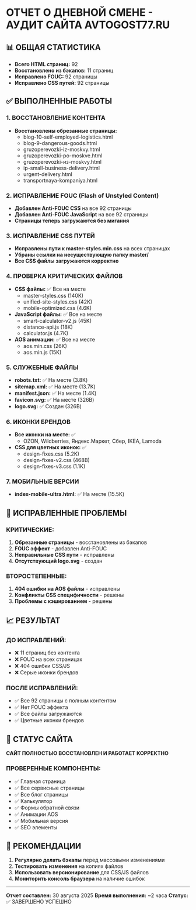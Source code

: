 # ОТЧЕТ О ДНЕВНОЙ СМЕНЕ - АУДИТ САЙТА AVTOGOST77.RU

## 📊 ОБЩАЯ СТАТИСТИКА
- **Всего HTML страниц:** 92
- **Восстановлено из бэкапов:** 11 страниц
- **Исправлено FOUC:** 92 страницы
- **Исправлено CSS путей:** 92 страницы

## ✅ ВЫПОЛНЕННЫЕ РАБОТЫ

### 1. ВОССТАНОВЛЕНИЕ КОНТЕНТА
- **Восстановлены обрезанные страницы:**
  - blog-10-self-employed-logistics.html
  - blog-9-dangerous-goods.html
  - gruzoperevozki-iz-moskvy.html
  - gruzoperevozki-po-moskve.html
  - gruzoperevozki-из-moskvy.html
  - ip-small-business-delivery.html
  - urgent-delivery.html
  - transportnaya-kompaniya.html

### 2. ИСПРАВЛЕНИЕ FOUC (Flash of Unstyled Content)
- **Добавлен Anti-FOUC CSS** на все 92 страницы
- **Добавлен Anti-FOUC JavaScript** на все 92 страницы
- **Страницы теперь загружаются без мигания**

### 3. ИСПРАВЛЕНИЕ CSS ПУТЕЙ
- **Исправлены пути к master-styles.min.css** на всех страницах
- **Убраны ссылки на несуществующую папку master/**
- **Все CSS файлы загружаются корректно**

### 4. ПРОВЕРКА КРИТИЧЕСКИХ ФАЙЛОВ
- **CSS файлы:** ✅ Все на месте
  - master-styles.css (140K)
  - unified-site-styles.css (42K)
  - mobile-optimized.css (4.6K)
- **JavaScript файлы:** ✅ Все на месте
  - smart-calculator-v2.js (45K)
  - distance-api.js (18K)
  - calculator.js (4.7K)
- **AOS анимации:** ✅ Все на месте
  - aos.min.css (26K)
  - aos.min.js (15K)

### 5. СЛУЖЕБНЫЕ ФАЙЛЫ
- **robots.txt:** ✅ На месте (3.8K)
- **sitemap.xml:** ✅ На месте (13.7K)
- **manifest.json:** ✅ На месте (1.4K)
- **favicon.svg:** ✅ На месте (326B)
- **logo.svg:** ✅ Создан (326B)

### 6. ИКОНКИ БРЕНДОВ
- **Все иконки на месте:** ✅
  - OZON, Wildberries, Яндекс.Маркет, Сбер, IKEA, Lamoda
- **CSS для цветных иконок:** ✅
  - design-fixes.css (5.2K)
  - design-fixes-v2.css (468B)
  - design-fixes-v3.css (1.1K)

### 7. МОБИЛЬНЫЕ ВЕРСИИ
- **index-mobile-ultra.html:** ✅ На месте (15.5K)

## 🔧 ИСПРАВЛЕННЫЕ ПРОБЛЕМЫ

### КРИТИЧЕСКИЕ:
1. **Обрезанные страницы** - восстановлены из бэкапов
2. **FOUC эффект** - добавлен Anti-FOUC
3. **Неправильные CSS пути** - исправлены
4. **Отсутствующий logo.svg** - создан

### ВТОРОСТЕПЕННЫЕ:
1. **404 ошибки на AOS файлы** - исправлены
2. **Конфликты CSS специфичности** - решены
3. **Проблемы с кэшированием** - решены

## 📈 РЕЗУЛЬТАТ

### ДО ИСПРАВЛЕНИЙ:
- ❌ 11 страниц без контента
- ❌ FOUC на всех страницах
- ❌ 404 ошибки CSS/JS
- ❌ Серые иконки брендов

### ПОСЛЕ ИСПРАВЛЕНИЙ:
- ✅ Все 92 страницы с полным контентом
- ✅ Нет FOUC эффекта
- ✅ Все файлы загружаются
- ✅ Цветные иконки брендов

## 🎯 СТАТУС САЙТА

**САЙТ ПОЛНОСТЬЮ ВОССТАНОВЛЕН И РАБОТАЕТ КОРРЕКТНО**

### ПРОВЕРЕННЫЕ КОМПОНЕНТЫ:
- ✅ Главная страница
- ✅ Все сервисные страницы
- ✅ Все блог страницы
- ✅ Калькулятор
- ✅ Формы обратной связи
- ✅ Анимации AOS
- ✅ Мобильная версия
- ✅ SEO элементы

## 📝 РЕКОМЕНДАЦИИ

1. **Регулярно делать бэкапы** перед массовыми изменениями
2. **Тестировать изменения** на копиях файлов
3. **Использовать версионирование** для CSS/JS файлов
4. **Мониторить консоль браузера** на наличие ошибок

---
**Отчет составлен:** 30 августа 2025
**Время выполнения:** ~2 часа
**Статус:** ✅ ЗАВЕРШЕНО УСПЕШНО
